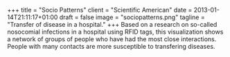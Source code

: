 +++
title = "Socio Patterns"
client = "Scientific American"
date = 2013-01-14T21:11:17+01:00
draft = false
image = "sociopatterns.png"
tagline = "Transfer of disease in a hospital."
+++
Based on a research on so-called nosocomial infections in a hospital using RFID tags, this visualization shows a network of groups of people who have had the most close interactions. People with many contacts are more susceptible to transfering diseases.